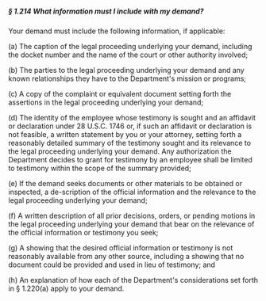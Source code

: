 ##### § 1.214 What information must I include with my demand? #####

Your demand must include the following information, if applicable:

(a) The caption of the legal proceeding underlying your demand, including the docket number and the name of the court or other authority involved;

(b) The parties to the legal proceeding underlying your demand and any known relationships they have to the Department's mission or programs;

(c) A copy of the complaint or equivalent document setting forth the assertions in the legal proceeding underlying your demand;

(d) The identity of the employee whose testimony is sought and an affidavit or declaration under 28 U.S.C. 1746 or, if such an affidavit or declaration is not feasible, a written statement by you or your attorney, setting forth a reasonably detailed summary of the testimony sought and its relevance to the legal proceeding underlying your demand. Any authorization the Department decides to grant for testimony by an employee shall be limited to testimony within the scope of the summary provided;

(e) If the demand seeks documents or other materials to be obtained or inspected, a de-scription of the official information and the relevance to the legal proceeding underlying your demand;

(f) A written description of all prior decisions, orders, or pending motions in the legal proceeding underlying your demand that bear on the relevance of the official information or testimony you seek;

(g) A showing that the desired official information or testimony is not reasonably available from any other source, including a showing that no document could be provided and used in lieu of testimony; and

(h) An explanation of how each of the Department's considerations set forth in § 1.220(a) apply to your demand.